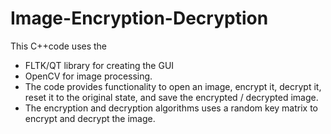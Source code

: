 # Image-Encryption-Decryption
This C++code uses the 
- FLTK/QT library for creating the GUI
- OpenCV for image processing.
- The code provides functionality to open an image, encrypt it, decrypt it, reset it to the original state, and save the encrypted / decrypted image.
- The encryption and decryption algorithms uses a random key matrix to encrypt and decrypt the image.
